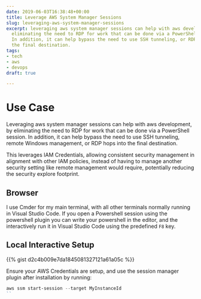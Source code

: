 ```yaml
---
date: 2019-06-03T16:38:48+00:00
title: Leverage AWS System Manager Sessions
slug: leveraging-aws-system-manager-sessions
excerpt: leveraging aws system manager sessions can help with aws development, by
  eliminating the need to RDP for work that can be done via a PowerShell session.
  In addition, it can help bypass the need to use SSH tunneling, or RDP hops into
  the final destination.
tags:
- tech
- aws
- devops
draft: true

---
```

# Use Case
Leveraging aws system manager sessions can help with aws development, by eliminating the need to RDP for work that can be done via a PowerShell session. In addition, it can help bypass the need to use SSH tunneling, remote Windows management, or RDP hops into the final destination.

This leverages IAM Credentials, allowing consistent security management in alignment with other IAM policies, instead of having to manage another security setting like remote management would require, potentially reducing the security explore footprint.


## Browser







I use Cmder for my main terminal, with all other terminals normally running in Visual Studio Code. If you open a Powershell session using the powershell plugin you can write your powershell in the editor, and the interactively run it in Visual Studio Code using the predefined `F8` key. 


## Local Interactive Setup

{{% gist d2c4b009e7da1845081327121a61a05c %}}

Ensure your AWS Credentials are setup, and use the session manager plugin after installation by running:


```powershell
aws ssm start-session --target MyInstanceId
``